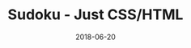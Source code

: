 ---
title: 'Sudoku - Just CSS/HTML'
description: 'Complete a sudoku puzzle without Javascript or server-side interaction.'
gametype: 'medium'
gameid: 35
date: 2018-06-20
tags: []
draft: false
type: 'games'
num19: [{'idx':1,'arr1':[1,2,3,4,5,6,7,8,9],'arr2':[1,2,3,4,5,6,7,8,9]},{'idx':2,'arr1':[1,2,3,4,5,6,7,8,9],'arr2':[1,2,3,4,5,6,7,8,9]},{'idx':3,'arr1':[1,2,3,4,5,6,7,8,9],'arr2':[1,2,3,4,5,6,7,8,9]},{'idx':4,'arr1':[1,2,3,4,5,6,7,8,9],'arr2':[1,2,3,4,5,6,7,8,9]},{'idx':5,'arr1':[1,2,3,4,5,6,7,8,9],'arr2':[1,2,3,4,5,6,7,8,9]},{'idx':6,'arr1':[1,2,3,4,5,6,7,8,9],'arr2':[1,2,3,4,5,6,7,8,9]},{'idx':7,'arr1':[1,2,3,4,5,6,7,8,9],'arr2':[1,2,3,4,5,6,7,8,9]},{'idx':8,'arr1':[1,2,3,4,5,6,7,8,9],'arr2':[1,2,3,4,5,6,7,8,9]},{'idx':9,'arr1':[1,2,3,4,5,6,7,8,9],'arr2':[1,2,3,4,5,6,7,8,9]}]
puzzle: [[0, 0, 0, 0, 3, 0, 0, 0, 0], [0, 0, 0, 0, 0, 0, 0, 1, 8], [6, 0, 7, 0, 0, 2, 0, 9, 0], [0, 0, 9, 4, 0, 0, 0, 0, 7], [5, 8, 0, 0, 7, 0, 0, 3, 2], [0, 0, 3, 9, 0, 0, 0, 0, 6], [3, 0, 1, 0, 0, 6, 0, 2, 0], [0, 0, 0, 0, 0, 0, 0, 7, 9], [0, 0, 0, 0, 8, 0, 0, 0, 0]]
layout: 'sudokucssstatic'
---